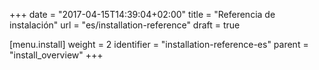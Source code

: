 +++
date = "2017-04-15T14:39:04+02:00"
title = "Referencia de instalación"
url = "es/installation-reference"
draft = true

[menu.install]
  weight = 2
  identifier = "installation-reference-es"
  parent = "install_overview"
+++

